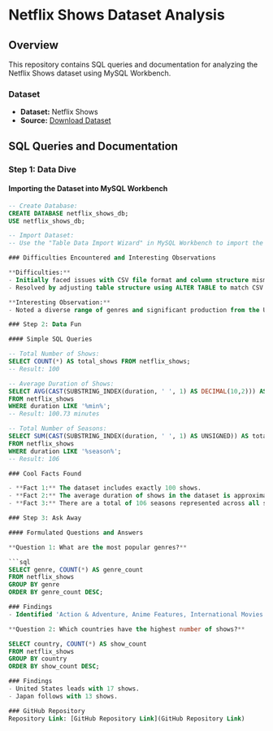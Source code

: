 # Netflix Shows Dataset Analysis

## Overview

This repository contains SQL queries and documentation for analyzing the Netflix Shows dataset using MySQL Workbench.

### Dataset

- **Dataset:** Netflix Shows
- **Source:** [Download Dataset](https://drive.google.com/file/d/1Cth8F5M7smd4uqE7QNX6vHBSOdK_eank/view)

## SQL Queries and Documentation

### Step 1: Data Dive

#### Importing the Dataset into MySQL Workbench

```sql
-- Create Database:
CREATE DATABASE netflix_shows_db;
USE netflix_shows_db;

-- Import Dataset:
-- Use the "Table Data Import Wizard" in MySQL Workbench to import the CSV file into a table named netflix_shows.

### Difficulties Encountered and Interesting Observations

**Difficulties:**
- Initially faced issues with CSV file format and column structure mismatch.
- Resolved by adjusting table structure using ALTER TABLE to match CSV columns.

**Interesting Observation:**
- Noted a diverse range of genres and significant production from the United States.

### Step 2: Data Fun

#### Simple SQL Queries

-- Total Number of Shows:
SELECT COUNT(*) AS total_shows FROM netflix_shows;
-- Result: 100

-- Average Duration of Shows:
SELECT AVG(CAST(SUBSTRING_INDEX(duration, ' ', 1) AS DECIMAL(10,2))) AS average_duration
FROM netflix_shows
WHERE duration LIKE '%min%';
-- Result: 100.73 minutes

-- Total Number of Seasons:
SELECT SUM(CAST(SUBSTRING_INDEX(duration, ' ', 1) AS UNSIGNED)) AS total_seasons
FROM netflix_shows
WHERE duration LIKE '%season%';
-- Result: 106

### Cool Facts Found

- **Fact 1:** The dataset includes exactly 100 shows.
- **Fact 2:** The average duration of shows in the dataset is approximately 100.73 minutes.
- **Fact 3:** There are a total of 106 seasons represented across all shows in the dataset.

### Step 3: Ask Away

#### Formulated Questions and Answers

**Question 1: What are the most popular genres?**

```sql
SELECT genre, COUNT(*) AS genre_count
FROM netflix_shows
GROUP BY genre
ORDER BY genre_count DESC;

### Findings
- Identified 'Action & Adventure, Anime Features, International Movies' as the most popular genre with 12 shows.

**Question 2: Which countries have the highest number of shows?**

SELECT country, COUNT(*) AS show_count
FROM netflix_shows
GROUP BY country
ORDER BY show_count DESC;

### Findings
- United States leads with 17 shows.
- Japan follows with 13 shows.

### GitHub Repository
Repository Link: [GitHub Repository Link](GitHub Repository Link)


